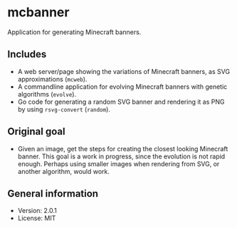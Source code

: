 # mcbanner

Application for generating Minecraft banners.

## Includes

* A web server/page showing the variations of Minecraft banners, as SVG approximations (`mcweb`).
* A commandline application for evolving Minecraft banners with genetic algorithms (`evolve`).
* Go code for generating a random SVG banner and rendering it as PNG by using `rsvg-convert` (`random`).

## Original goal

* Given an image, get the steps for creating the closest looking Minecraft banner. This goal is a work in progress, since the evolution is not rapid enough. Perhaps using smaller images when rendering from SVG, or another algorithm, would work.

## General information

* Version: 2.0.1
* License: MIT
